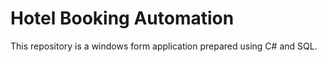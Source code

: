 # Hotel Booking Automation


This repository is a windows form application prepared using C# and SQL.
